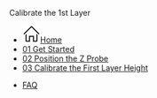 Calibrate the 1st Layer
- [![](../assets/home.svg)Home](/)
- [01 Get Started](./)
- [02 Position the Z Probe](02-position-the-z-probe)
- [03 Calibrate the First Layer Height](03-calibrate-first-layer)
<!-- - [04 Your First Print](04-first-print) -->
<!-- - [04 Print All the Things](04-print-all-things) -->
- [FAQ](FAQ)